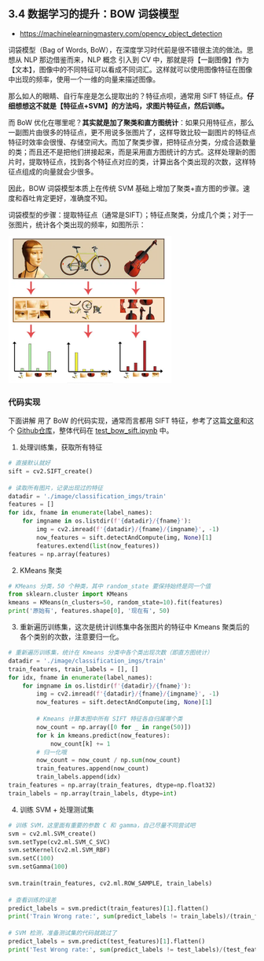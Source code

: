 ## 3.4 数据学习的提升：BOW 词袋模型

- https://machinelearningmastery.com/opencv_object_detection

词袋模型（Bag of Words, BoW），在深度学习时代前是很不错很主流的做法。思想从 NLP 那边借鉴而来，NLP 概念 引入到 CV 中，那就是将【一副图像】作为【文本】，图像中的不同特征可以看成不同词汇。这样就可以使用图像特征在图像中出现的频率，使用一个一维的向量来描述图像。

那么如人的眼睛、自行车座是怎么提取出的？特征点呗，通常用 SIFT 特征点。**仔细想想这不就是【特征点+SVM】的方法吗，求图片特征点，然后训练。**

而 BoW 优化在哪里呢？**其实就是加了聚类和直方图统计**：如果只用特征点，那么一副图片由很多的特征点，更不用说多张图片了，这样导致比较一副图片的特征点特征时效率会很慢、存储空间大。而加了聚类步骤，把特征点分类，分成合适数量的类；而且还不是把他们拼接起来，而是采用直方图统计的方式。这样处理新的图片时，提取特征点，找到各个特征点对应的类，计算出各个类出现的次数，这样特征点组成的向量就会少很多。

因此，BOW 词袋模型本质上在传统 SVM 基础上增加了聚类+直方图的步骤。速度和吞吐肯定更好，准确度不知。

词袋模型的步骤：提取特征点（通常是SIFT）；特征点聚类，分成几个类；对于一张图片，统计各个类出现的频率，如图所示：

![1721742837866](image/3.3/1721742837866.png)

### 代码实现

下面讲解 用了 BoW 的代码实现，通常而言都用 SIFT 特征，参考了这篇[文章](https://www.cnblogs.com/wangguchangqing/p/9435269.html)和这个 [Github仓库](https://github.com/gurkandemir/Bag-of-Visual-Words)，整体代码在 [test_bow_sift.ipynb](../code/test_bow.ipynb) 中。

1. 处理训练集，获取所有特征

```python
# 直接默认就好
sift = cv2.SIFT_create()

# 读取所有图片，记录出现过的特征
datadir = './image/classification_imgs/train'
features = []
for idx, fname in enumerate(label_names):
    for imgname in os.listdir(f'{datadir}/{fname}'):
        img = cv2.imread(f'{datadir}/{fname}/{imgname}', -1)
        now_features = sift.detectAndCompute(img, None)[1]
        features.extend(list(now_features))
features = np.array(features)
```

2. KMeans 聚类

```python
# KMeans 分类，50 个种类，其中 random_state 要保持始终是同一个值
from sklearn.cluster import KMeans
kmeans = KMeans(n_clusters=50, random_state=10).fit(features)
print('原始有', features.shape[0], '现在有', 50)
```

3. 重新遍历训练集，这次是统计训练集中各张图片的特征中 Kmeans 聚类后的各个类别的次数，注意要归一化。

```python
# 重新遍历训练集，统计在 Kmeans 分类中各个类出现次数（即直方图统计）
datadir = './image/classification_imgs/train'
train_features, train_labels = [], []
for idx, fname in enumerate(label_names):
    for imgname in os.listdir(f'{datadir}/{fname}'):
        img = cv2.imread(f'{datadir}/{fname}/{imgname}', -1)
        now_features = sift.detectAndCompute(img, None)[1]

        # Kmeans 计算本图中所有 SIFT 特征各自归属哪个类
        now_count = np.array([0 for _ in range(50)])
        for k in kmeans.predict(now_features):
            now_count[k] += 1
        # 归一化哦
        now_count = now_count / np.sum(now_count)
        train_features.append(now_count)
        train_labels.append(idx)
train_features = np.array(train_features, dtype=np.float32)
train_labels = np.array(train_labels, dtype=int)
```

4. 训练 SVM + 处理测试集

```python
# 训练 SVM，这里面有重要的参数 C 和 gamma，自己尽量不同尝试吧
svm = cv2.ml.SVM_create()
svm.setType(cv2.ml.SVM_C_SVC)
svm.setKernel(cv2.ml.SVM_RBF)
svm.setC(100)
svm.setGamma(100)

svm.train(train_features, cv2.ml.ROW_SAMPLE, train_labels)

# 查看训练的误差
predict_labels = svm.predict(train_features)[1].flatten()
print('Train Wrong rate:', sum(predict_labels != train_labels)/(train_features.shape[0]))

# SVM 检测，准备测试集的代码就跳过了
predict_labels = svm.predict(test_features)[1].flatten()
print('Test Wrong rate:', sum(predict_labels != test_labels)/(test_features.shape[0]))
```
